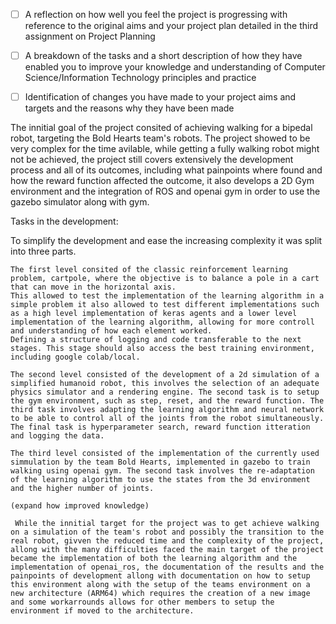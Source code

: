 - [ ] A reflection on how well you feel the project is progressing with reference to the original aims and your project plan detailed in the third assignment on Project Planning
- [ ] A breakdown of the tasks and a short description of how they have enabled you to improve your knowledge and understanding of Computer Science/Information Technology principles and practice
- [ ] Identification of changes you have made to your project aims and targets and the reasons why they have been made


The innitial goal of the project consited of achieving walking for a bipedal robot, targeting the Bold Hearts team's robots. The project showed to be very complex for the time avilable, while getting a fully walking robot might not be achieved, the project still covers extensively the development process and all of its outcomes, including what painpoints where found and how the reward function affected the outcome, it also develops a 2D Gym environment and the integration of ROS and openai gym in order to use the gazebo simulator along with gym.

Tasks in the development:

To simplify the development and ease the increasing complexity it was split into three parts. 

    The first level consited of the classic reinforcement learning problem, cartpole, where the objective is to balance a pole in a cart that can move in the horizontal axis.
    This allowed to test the implementation of the learning algorithm in a simple problem it also allowed to test different implementations such as a high level implementation of keras agents and a lower level implementation of the learning algorithm, allowing for more controll and understanding of how each element worked.
    Defining a structure of logging and code transferable to the next stages. This stage should also access the best training environment, including google colab/local.

    The second level consisted of the development of a 2d simulation of a simplified humanoid robot, this involves the selection of an adequate physics simulator and a rendering engine. The second task is to setup the gym environment, such as step, reset, and the reward function. The third task involves adapting the learning algorithm and neural network to be able to control all of the joints from the robot simultaneously. The final task is hyperparameter search, reward function itteration and logging the data.

    The third level consisted of the implementation of the currently used simmulation by the team Bold Hearts, implemented in gazebo to train walking using openai gym. The second task involves the re-adaptation of the learning algorithm to use the states from the 3d environment and the higher number of joints.

    (expand how improved knowledge)

     While the innitial target for the project was to get achieve walking on a simulation of the team's robot and possibly the transition to the real robot, givven the reduced time and the complexity of the project, allong with the many difficulties faced the main target of the project became the implementation of both the learning algorithm and the implementation of openai_ros, the documentation of the results and the painpoints of development allong with documentation on how to setup this environment along with the setup of the teams environment on a new architecture (ARM64) which requires the creation of a new image and some workarrounds allows for other members to setup the environment if moved to the architecture.

